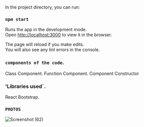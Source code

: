

In the project directory, you can run:

### `npm start`

Runs the app in the development mode.\
Open [http://localhost:3000](http://localhost:3000) to view it in the browser.

The page will reload if you make edits.\
You will also see any lint errors in the console.

### `components of the code`.

Class Component. Function Component. Component Constructor

### 'Libraries used`.
React Bootstrap.


### `PHOTOS`
![Screenshot (62)](https://user-images.githubusercontent.com/63144341/120928799-e2de9780-c703-11eb-8f5c-1fcd39e34f9b.png)

